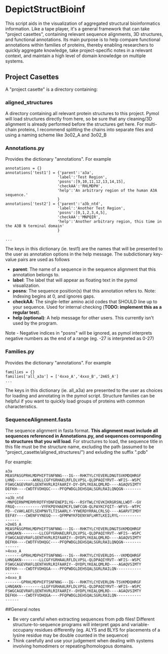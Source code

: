 # DepictStructBioinf

This script aids in the visualization of aggregated structural bioinformatics information. Like a tape player, it's a general framework that can take "project casettes", containing relevant sequence alignments, 3D structures, and functional annotations. Its main purpose is to help compare functional annotations within families of proteins, thereby enabling researchers to quickly aggregate knowledge, take project-specific notes in a relevant context, and maintain a high level of domain knowledge on multiple systems.

## Project Casettes
A "project casette" is a directory containing:

### aligned_structures
A directory containing all relevant protein structures to this project. Pymol will load structures directly from here, so be sure that any cleaning/3D alignment is already performed before the structures get here. For multi-chain proteins, I recommend splitting the chains into separate files and using a naming scheme like 3o02_A and 3o02_B

### Annotations.py
Provides the dictionary "annotations". For example

```
annotations = {}
annotations['test1'] = {'parent':'a3a',
                       'label':'Test Region',
                       'posns':[9,10,11,12,13,14,15],
                       'checkAA':'RHLMDPH',
                       'help':'An arbitrary region of the human A3A sequence.'
                       }
annotations['test2'] = {'parent':'a3b_ntd',
                       'label':'Another Test Region',
                       'posns':[0,1,2,3,4,5],
                       'checkAA':'MNPQIR',
                       'help':'Another arbitrary region, this time in the A3B N terminal domain'
                       }

...
```

The keys in this dictionary (ie. test1) are the names that will be presented to the user as annotation options in the help message.
The subdictionary key-value pairs are used as follows

- **parent**: The name of a sequence in the sequence alignment that this annotation belongs to.
- **label**: The label that will appear as floating text in the pymol visualization.
- **posns**: The sequence position(s) that this annotation refers to. Note: Indexing begins at 0, and ignores gaps.
- **checkAA**: The single-letter amino acid codes that SHOULD line up to your sequence. Used for internal checking (**TODO: implement this as a regular test**).
- **help (optional)**: A help message for other users. This currently isn't used by the program.

Note - Negative indices in "posns" will be ignored, as pymol interprets negative numbers as the end of a range (eg. -27 is interpreted as 0-27)

### Families.py
Provides the dictionary "annotations". For example
```
families = {}
families['all_a3a'] = ['4xxo_A','4xxo_B','2m65_A']
...
```


The keys in this dictionary (ie. all_a3a) are presented to the user as choices for loading and annotating in the pymol script. Structure families can be helpful if you want to quickly load groups of proteins with common characteristics.


### SequenceAlignment.fasta
The sequence alignment in fasta format. **This alignment must include all sequences referenced in Annotations.py, and sequences corresponding to structures that you will load**. For structures to load, the sequence title in this file must be the structure name, excluding the path (assumed to be "project_casette/aligned_structures/") and exluding the suffix ".pdb"

For example:
```
a3a
MEASPASGPRHLMDPHIFTSNFNNG---IG---RHKTYLCYEVERLDNGTSVKMDQHRGF
LHNQ--------AKNLLCGFYGRHAELRFLDLVPSL-QLDPAQIYRVT--WFIS--WSPC
FSWGCAGEVRAFLQENTHVRLRIFAARIY-DY-DPLYKEALQMLRD----AGAQVSIMTY
DEFKH----CWDTFVDHQGC----PFQPWDGLDEHSQALSGRLRAILQNQGN--------
------
>a3b_ntd
-MNPQIRNPMERMYRDTFYDNFENEPILYG---RSYTWLCYEVKIKRGRSNLLWDT--GV
FRGQ------------VYFKPQYHAEMCFLSWFCGN-QLPAYKCFQIT--WFVS--WTPC
PD--CVAKLAEFLSEHPNVTLTISAARLY-YYWERDYRRALCRLSQ----AGARVTIMDY
EEFAY----CWENFVYNEGQ----QFMPWYKFDENYAFLHRTLKEILRYL----------
------
>2m65_A
MEASPASGPRHLMDPHIFTSNFNNG---IG---RHKTYLCYEVERLDNGTSVKMDQHRGF
LHNQAKN--------LLCGFYGRHAELRFLDLVPSL-QLDPAQIYRVT--WFIS--WSPC
FSWGCAGEVRAFLQENTHVRLRIFAARIY--DYDPLYKEALQMLRD----AGAQVSIMTY
DEFKH----CWDTFVDHQGC----PFQPWDGLDEHSQALSGRLRAILQNQGN--------
------
>4xxo_A
-------GPRHLMDPHIFTSNFNNG---IG---RHKTYLCYEVERLDS---VKMDQHRGF
LHNQAKN--------LLCGFYGRHAALRFLDLVPSL-QLDPAQIYRVT--WFIS--WSPC
FSWGCAGEVRAFLQENTHVRLRIFAARIY--DYDPLYKEALQMLRD----AGAQVSIMTY
DEFKH----CWDTFVDHQGA----PFQPWDGLDEHSQALSGRLRAILQN-----------
------
>4xxo_B
-------GPRHLMDPHIFTSNFNNG---IG---RHKTYLCYEVERLDN-TSVKMDQHRGF
LHNQAKN---------LLGFYGRHAALRFLDLVPSL-QLDPAQIYRVT--WFIS--WSPC
FSWGCAGEVRAFLQENTHVRLRIFAARIY--DYDPLYKEALQMLRD----AGAQVSIMTY
DEFKH----CWDTFVDHQGA----PFQPWDGLDEHSQALSGRLRAILQN-----------
------
```


##General notes
- Be very careful when extracting sequences from pdb files! Different structure-to-sequence programs will interpret gaps and variable-occupany residues differently (eg. ALYS and BLYS for placements of a lysine residue may be double counted in the sequence)
- Think carefully and use your judgement when dealing with systems involving homodimers or repeating/homologous domains.
